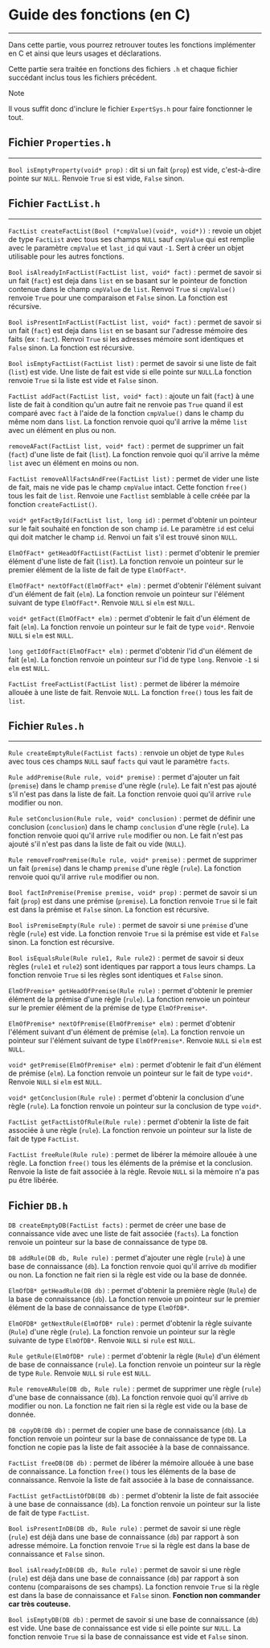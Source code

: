 # Guide des fonctions (en C)

----
Dans cette partie, vous pourrez retrouver toutes les fonctions implémenter en C et ainsi que leurs usages et déclarations.

Cette partie sera traitée en fonctions des fichiers `.h` et chaque fichier succédant inclus tous les fichiers précédent.
>[!NOTE]
>
>Il vous suffit donc d'inclure le fichier `ExpertSys.h` pour faire fonctionner le tout.


## Fichier `Properties.h`

---
`Bool isEmptyProperty(void* prop)` : dit si un fait (`prop`) est vide, c'est-à-dire pointe sur `NULL`. Renvoie `True` si est vide, `False` sinon.


## Fichier `FactList.h`

---
`FactList createFactList(Bool (*cmpValue)(void*, void*))` : revoie un objet de type `FactList` avec tous ses champs `NULL` sauf `cmpValue` qui est remplie avec le paramètre `cmpValue` et `last_id` qui vaut `-1`. Sert à créer un objet utilisable pour les autres fonctions.

`Bool isAlreadyInFactList(FactList list, void* fact)` : permet de savoir si un fait (`fact`) est deja dans `list` en se basant sur le pointeur de fonction contenue dans le champ `cmpValue` de `list`. Renvoi `True` si `cmpValue()` renvoie `True` pour une comparaison et `False` sinon. La fonction est récursive.

`Bool isPresentInFactList(FactList list, void* fact)` : permet de savoir si un fait (`fact`) est deja dans `list` en se basant sur l'adresse mémoire des faits (ex : `fact`). Renvoi `True` si les adresses mémoire sont identiques et `False` sinon. La fonction est récursive.

`Bool isEmptyFactList(FactList list)` : permet de savoir si une liste de fait (`list`) est vide. Une liste de fait est vide si elle pointe sur `NULL`.La fonction renvoie `True` si la liste est vide et `False` sinon.

`FactList addFact(FactList list, void* fact)` : ajoute un fait (`fact`) à une liste de fait à condition qu'un autre fait ne renvoie pas `True` quand il est comparé avec `fact` à l'aide de la fonction `cmpValue()` dans le champ du même nom dans `list`. La fonction renvoie quoi qu'il arrive la même `list` avec un élément en plus ou non.

`removeAFact(FactList list, void* fact)` : permet de supprimer un fait (`fact`) d'une liste de fait (`list`). La fonction renvoie quoi qu'il arrive la même `list` avec un élément en moins ou non.

`FactList removeAllFactsAndFree(FactList list)` : permet de vider une liste de fait, mais ne vide pas le champ `cmpValue` intact. Cette fonction `free()` tous les fait de `list`. Renvoie une `Factlist` semblable à celle créée par la fonction `createFactList()`.

`void* getFactById(FactList list, long id)` : permet d'obtenir un pointeur sur le fait souhaité en fonction de son champ `id`. Le paramètre `id` est celui qui doit matcher le champ `id`. Renvoi un fait s'il est trouvé sinon `NULL`.

`ElmOfFact* getHeadOfFactList(FactList list)` : permet d'obtenir le premier élément d'une liste de fait (`list`). La fonction renvoie un pointeur sur le premier élément de la liste de fait de type `ElmOfFact*`.

`ElmOfFact* nextOfFact(ElmOfFact* elm)` : permet d'obtenir l'élément suivant d'un élément de fait (`elm`). La fonction renvoie un pointeur sur l'élément suivant de type `ElmOfFact*`. Renvoie `NULL` si `elm` est `NULL`.

`void* getFact(ElmOfFact* elm)` : permet d'obtenir le fait d'un élément de fait (`elm`). La fonction renvoie un pointeur sur le fait de type `void*`. Renvoie `NULL` si `elm` est `NULL`.

`long getIdOfFact(ElmOfFact* elm)` : permet d'obtenir l'id d'un élément de fait (`elm`). La fonction renvoie un pointeur sur l'id de type `long`. Renvoie `-1` si `elm` est `NULL`.

`FactList freeFactList(FactList list)` : permet de libérer la mémoire allouée à une liste de fait. Renvoie `NULL`. La fonction `free()` tous les fait de `list`.


## Fichier `Rules.h`

---
`Rule createEmptyRule(FactList facts)` : renvoie un objet de type `Rules` avec tous ces champs `NULL` sauf `facts` qui vaut le paramètre `facts`.

`Rule addPremise(Rule rule, void* premise)` : permet d'ajouter un fait (`premise`) dans le champ `premise` d'une règle (`rule`). Le fait n'est pas ajouté s'il n'est pas dans la liste de fait. La fonction renvoie quoi qu'il arrive `rule` modifier ou non.

`Rule setConclusion(Rule rule, void* conclusion)` : permet de définir une conclusion (`conclusion`) dans le champ `conclusion` d'une règle (`rule`). La fonction renvoie quoi qu'il arrive `rule` modifier ou non. Le fait n'est pas ajouté s'il n'est pas dans la liste de fait ou vide (`NULL`).

`Rule removeFromPremise(Rule rule, void* premise)` : permet de supprimer un fait (`premise`) dans le champ `premise` d'une règle (`rule`). La fonction renvoie quoi qu'il arrive `rule` modifier ou non.

`Bool factInPremise(Premise premise, void* prop)` : permet de savoir si un fait (`prop`) est dans une prémise (`premise`). La fonction renvoie `True` si le fait est dans la prémise et `False` sinon. La fonction est récursive.

`Bool isPremiseEmpty(Rule rule)` : permet de savoir si une `prémise` d'une règle (`rule`) est vide. La fonction renvoie `True` si la prémise est vide et `False` sinon. La fonction est récursive.

`Bool isEqualsRule(Rule rule1, Rule rule2)` : permet de savoir si deux règles (`rule1` et `rule2`) sont identiques par rapport a tous leurs champs. La fonction renvoie `True` si les règles sont identiques et `False` sinon.

`ElmOfPremise* getHeadOfPremise(Rule rule)` : permet d'obtenir le premier élément de la prémise d'une règle (`rule`). La fonction renvoie un pointeur sur le premier élément de la prémise de type `ElmOfPremise*`.

`ElmOfPremise* nextOfPremise(ElmOfPremise* elm)` : permet d'obtenir l'élément suivant d'un élément de prémise (`elm`). La fonction renvoie un pointeur sur l'élément suivant de type `ElmOfPremise*`. Renvoie `NULL` si `elm` est `NULL`.

`void* getPremise(ElmOfPremise* elm)` : permet d'obtenir le fait d'un élément de prémise (`elm`). La fonction renvoie un pointeur sur le fait de type `void*`. Renvoie `NULL` si `elm` est `NULL`.

`void* getConclusion(Rule rule)` : permet d'obtenir la conclusion d'une règle (`rule`). La fonction renvoie un pointeur sur la conclusion de type `void*`.

`FactList getFactListOfRule(Rule rule)` : permet d'obtenir la liste de fait associée à une règle (`rule`). La fonction renvoie un pointeur sur la liste de fait de type `FactList`.

`FactList freeRule(Rule rule)` : permet de libérer la mémoire allouée à une règle. La fonction `free()` tous les éléments de la prémise et la conclusion. Renvoie la liste de fait associée à la règle. Revoie `NULL` si la mèmoire n'a pas pu être libérée.

## Fichier `DB.h`

`DB createEmptyDB(FactList facts)` : permet de créer une base de connaissance vide avec une liste de fait associée (`facts`). La fonction renvoie un pointeur sur la base de connaissance de type `DB`.

`DB addRule(DB db, Rule rule)` : permet d'ajouter une règle (`rule`) à une base de connaissance (`db`). La fonction renvoie quoi qu'il arrive `db` modifier ou non. La fonction ne fait rien si la règle est vide ou la base de donnée.

`ElmOfDB* getHeadRule(DB db)` : permet d'obtenir la première règle (`Rule`) de la base de connaissance (`db`). La fonction renvoie un pointeur sur le premier élément de la base de connaissance de type `ElmOfDB*`.

`ElmOFDB* getNextRule(ElmOfDB* rule)` : permet d'obtenir la règle suivante (`Rule`) d'une règle (`rule`). La fonction renvoie un pointeur sur la règle suivante de type `ElmOfDB*`. Renvoie `NULL` si `rule` est `NULL`.

`Rule getRule(ElmOfDB* rule)` : permet d'obtenir la règle (`Rule`) d'un élément de base de connaissance (`rule`). La fonction renvoie un pointeur sur la règle de type `Rule`. Renvoie `NULL` si `rule` est `NULL`.

`Rule removeARule(DB db, Rule rule)` : permet de supprimer une règle (`rule`) d'une base de connaissance (`db`). La fonction renvoie quoi qu'il arrive `db` modifier ou non. La fonction ne fait rien si la règle est vide ou la base de donnée.

`DB copyDB(DB db)` : permet de copier une base de connaissance (`db`). La fonction renvoie un pointeur sur la base de connaissance de type `DB`. La fonction ne copie pas la liste de fait associée à la base de connaissance.

`FactList freeDB(DB db)` : permet de libérer la mémoire allouée à une base de connaissance. La fonction `free()` tous les éléments de la base de connaissance. Renvoie la liste de fait associée à la base de connaissance.

`FactList getFactListOfDB(DB db)` : permet d'obtenir la liste de fait associée à une base de connaissance (`db`). La fonction renvoie un pointeur sur la liste de fait de type `FactList`.

`Bool isPresentInDB(DB db, Rule rule)` : permet de savoir si une règle (`rule`) est déjà dans une base de connaissance (`db`) par rapport à son adresse mémoire. La fonction renvoie `True` si la règle est dans la base de connaissance et `False` sinon.

`Bool isAlreadyInDB(DB db, Rule rule)` : permet de savoir si une règle (`rule`) est déjà dans une base de connaissance (`db`) par rapport à son contenu (comparaisons de ses champs). La fonction renvoie `True` si la règle est dans la base de connaissance et `False` sinon. **Fonction non commander car très couteuse.**

`Bool isEmptyDB(DB db)` : permet de savoir si une base de connaissance (`db`) est vide. Une base de connaissance est vide si elle pointe sur `NULL`. La fonction renvoie `True` si la base de connaissance est vide et `False` sinon.
